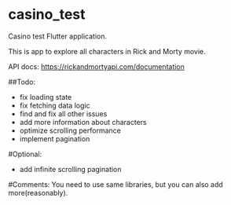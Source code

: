 # casino_test

Casino test Flutter application.

This is app to explore all characters in Rick and Morty movie.

API docs: https://rickandmortyapi.com/documentation

##Todo:
- fix loading state
- fix fetching data logic
- find and fix all other issues
- add more information about characters
- optimize scrolling performance
- implement pagination

#Optional:
- add infinite scrolling pagination

#Comments:
You need to use same libraries, but you can also add more(reasonably).
